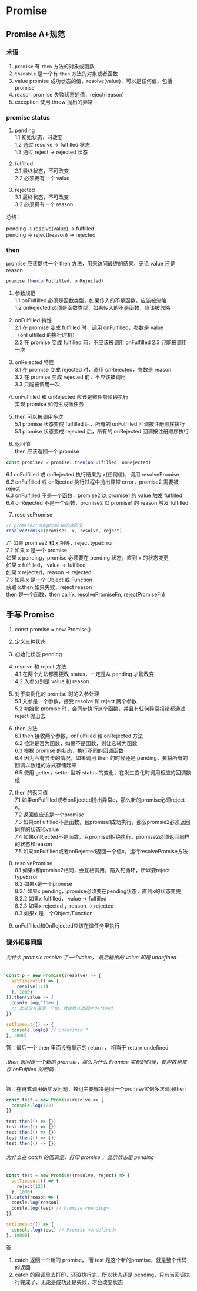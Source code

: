 # Promise

## Promise A+规范

### 术语

1. `promise` 有 `then` 方法的对象或函数
2. `thenable` 是一个有 `then` 方法的对象或者函数
3. value promise 成功状态的值，resolve(value)，可以是任何值，包括 promise
4. reason promise 失败状态的值，reject(reason)
5. exception 使用 throw 抛出的异常

### promise status

1. pending  
   1.1 初始状态，可改变  
   1.2 通过 resolve -> fulfilled 状态  
   1.3 通过 reject -> rejected 状态  

2. fulfilled  
   2.1 最终状态，不可改变  
   2.2 必须拥有一个 value  

3. rejected  
   3.1 最终状态，不可改变  
   3.2 必须拥有一个 reason  

总结：

pending -> resolve(value) -> fulfilled  
pending -> reject(reason) -> rejected  

### then

promise 应该提供一个 then 方法，用来访问最终的结果，无论 value 还是 reason  

```js
promise.then(onFulfilled, onRejected)
```

1. 参数规范  
   1.1 onFulfilled 必须是函数类型，如果传入的不是函数，应该被忽略  
   1.2 onRejected 必须是函数类型，如果传入的不是函数，应该被忽略  

2. onFulfilled 特性  
   2.1 在 promise 变成 fulfilled 时，调用 onFulfilled，参数是 value（onFulfilled 的执行时机）  
   2.2 在 promise 变成 fulfilled 前，不应该被调用 onFulfilled
   2.3 只能被调用一次  

3. onRejected 特性  
   3.1 在 promise 变成 rejected 时，调用 onRejected，参数是 reason  
   3.2 在 promise 变成 rejected 前，不应该被调用  
   3.3 只能被调用一次  

4. onFulfilled 和 onRejected 应该是微任务阶段执行    
   实现 promise 如何生成微任务  

5. then 可以被调用多次  
   5.1 promise 状态变成 fulfilled 后，所有的 onFulfilled 回调按注册顺序执行  
   5.1 promise 状态变成 rejected 后，所有的 onRejected 回调按注册顺序执行  

6. 返回值  
   then 应该返回一个 promise

```js
const promise2 = promise1.then(onFulfilled, onRejected)
```

6.1 onFulfilled 或 onRejected 执行结果为 x(任何值)，调用 resolvePromise  
6.2 onFulfilled 或 onRjected 执行过程中抛出异常 error，promise2 需要被 reject  
6.3 onFulfilled 不是一个函数，promise2 以 promise1 的 value 触发 fulfilled  
6.4 onRejected 不是一个函数，promise2 以 promise1 的 reason 触发 fulfilled  

7. resolvePromise

```js
// promise2:当前promose的返回值
resolvePromise(promise2, x, resolve, reject)
```

7.1 如果 promise2 和 x 相等，reject typeError    
7.2 如果 x 是一个 promise   
如果 x pending，promise 必须要在 pending 状态，直到 x 的状态变更  
如果 x fulfilled， value -> fulfilled  
如果 x rejected，reason -> rejected  
7.3 如果 x 是一个 Object 或 Function  
获取 x.then 如果失败，reject reason  
then 是一个函数，then.call(x, resolvePromiseFn, rejectPromiseFn)  

## 手写 Promise

1. const promise = new Promise()

2. 定义三种状态

3. 初始化状态 pending

4. resolve 和 reject 方法  
   4.1 在两个方法都要更改 status，一定是从 pending 才能改变  
   4.2 入参分别是 value 和 reason  

5. 对于实例化的 promise 时的入参处理  
   5.1 入参是一个参数，接受 resolve 和 reject 两个参数  
   5.2 初始化 promise 时，会同步执行这个函数，并且有任何异常报错都通过 reject 抛出去  

6. then 方法  
   6.1 then 接收两个参数，onFulfilled 和 onRejected 方法  
   6.2 检测是否为函数，如果不是函数，则让它转为函数  
   6.3 根据 promise 的状态，执行不同的回调函数  
   6.4 因为会有异步的情况，如果调用 then 的时候还是 pending，要将所有的回调以数组的方式存储起来  
   6.5 使用 getter，setter 监听 status 的变化，在发生变化时调用相应的回调数组  

7. then 的返回值   
   7.1 如果onFulfilled或者onRjected抛出异常e，那么新的promise必须reject e。   
   7.2 返回值应该是一个promise   
   7.3 如果onFulfilled不是函数，且promise1成功执行，那么promsie2必须返回同样的状态和value   
   7.4 如果onRjected不是函数，且promise1拒绝执行，promise2必须返回同样的状态和reason   
   7.5 如果onFulfilled或者onRejected返回一个值x，运行resolvePromise方法   

8. resolvePromise   
   8.1 如果x和promise2相同，会互相调用，陷入死循环，所以要reject typeError   
   8.2 如果x是一个promise   
      8.2.1 如果x pending，promise必须要在pending状态，直到x的状态变更   
      8.2.2 如果x fulfilled， value -> fulfilled   
      8.2.3 如果x rejected ，reason -> rejected   
    8.3 如果x 是一个Object/Function    

9. onFulfilled和OnRejected应该在微任务里执行   

### 课外拓展问题

###### 为什么 promsie resolve 了一个value， 最后输出的 value 却是 undefined

```js
const p = new Promise((resolve) => {
  setTimeout(() => {
    resolve(111)
  }, 1000);
}).then(value => {
  cosnle.log('then')
  // 此处没有返回一个值，就会默认返回undefined
})

setTimeout(() => {
  console.log(p) // undefined ?
}, 3000)
```

答：最后一个 then 里面没有显示的 return ， 相当于 return undefined

###### .then 返回是一个新的 promsie，那么为什么 Promise 实现的时候，要用数组来存 onFulfiled 的回调

答：在链式调用确实没问题，数组主要解决是同一个promise实例多次调用then

```js
const test = new Promise(resolve => {
  console.log(123)
})

test.then(() => {})
test.then(() => {})
test.then(() => {})
test.then(() => {})
test.then(() => {})
```

###### 为什么在 catch 的回调里，打印 promise ，显示状态是 pending

```js
const test = new Promise((resolve, reject) => {
  setTimeout(() => {
    reject(123)
  }, 1000);
}).catch(reason => {
  consle.log(reason)
  consle.log(test) // Promise <pending>
})

setTimeout(() => {
  console.log(test) // Promise <undefined>
}, 10000)
```

答：
1. catch 返回一个新的 promise， 而 test 是这个新的promise，就是整个代码的返回
2. catch 的回调里去打印，还没执行完，所以状态还是 pending，只有当回调执行完成了，无论是成功还是失败，才会改变状态